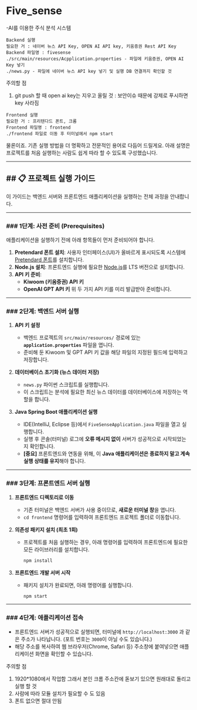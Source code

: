 # Five_sense
-AI를 이용한 주식 분석 시스템

~~~
Backend 실행
필요한 거 : 네이버 뉴스 API Key, OPEN AI API key, 키움증권 Rest API Key
Backend 파일명 : fivesense
./src/main/resources/Acpplication.properties - 파일에 키움증권, OPEN AI Key 넣기
./news.py - 파일에 네이버 뉴스 API key 넣기 및 실행 DB 연결까지 확인할 것
~~~

주의할 점
1. git push 할 때 open ai key는 지우고 올릴 것
: 보안이슈 때문에 강제로 푸시하면 key 사라짐


~~~
Frontend 실행
필요한 거 : 프리텐다드 폰트, 크롬
Frontend 파일명 : frontend
./frontend 파일로 이동 후 터미널에서 npm start
~~~
물론이죠. 기존 실행 방법을 더 명확하고 전문적인 용어로 다듬어 드릴게요. 아래 설명은 프로젝트를 처음 실행하는 사람도 쉽게 따라 할 수 있도록 구성했습니다.

-----

## \#\# 📋 프로젝트 실행 가이드

이 가이드는 백엔드 서버와 프론트엔드 애플리케이션을 실행하는 전체 과정을 안내합니다.

-----

### \#\#\# 1단계: 사전 준비 (Prerequisites)

애플리케이션을 실행하기 전에 아래 항목들이 먼저 준비되어야 합니다.

1.  **Pretendard 폰트 설치**: 사용자 인터페이스(UI)가 올바르게 표시되도록 시스템에 [Pretendard 폰트](https://cactus.tistory.com/306)를 설치합니다.
2.  **Node.js 설치**: 프론트엔드 실행에 필요한 [Node.js](https://nodejs.org/ko)를 LTS 버전으로 설치합니다.
3.  **API 키 준비**:
      * **Kiwoom (키움증권) API 키**
      * **OpenAI GPT API 키**
        위 두 가지 API 키를 미리 발급받아 준비합니다.

-----

### \#\#\# 2단계: 백엔드 서버 실행

1.  **API 키 설정**

      * 백엔드 프로젝트의 `src/main/resources/` 경로에 있는 **`application.properties`** 파일을 엽니다.
      * 준비해 둔 Kiwoom 및 GPT API 키 값을 해당 파일의 지정된 필드에 입력하고 저장합니다.

2.  **데이터베이스 초기화 (뉴스 데이터 저장)**

      * `news.py` 파이썬 스크립트를 실행합니다.
      * 이 스크립트는 분석에 필요한 최신 뉴스 데이터를 데이터베이스에 저장하는 역할을 합니다.

3.  **Java Spring Boot 애플리케이션 실행**

      * IDE(IntelliJ, Eclipse 등)에서 `FiveSenseApplication.java` 파일을 열고 실행합니다.
      * 실행 후 콘솔(터미널) 로그에 **오류 메시지 없이** 서버가 성공적으로 시작되었는지 확인합니다.
      * **[중요]** 프론트엔드와 연동을 위해, 이 **Java 애플리케이션은 종료하지 말고 계속 실행 상태를 유지**해야 합니다.

-----

### \#\#\# 3단계: 프론트엔드 서버 실행

1.  **프론트엔드 디렉토리로 이동**

      * 기존 터미널은 백엔드 서버가 사용 중이므로, **새로운 터미널 창**을 엽니다.
      * `cd frontend` 명령어를 입력하여 프론트엔드 프로젝트 폴더로 이동합니다.

2.  **의존성 패키지 설치 (최초 1회)**

      * 프로젝트를 처음 실행하는 경우, 아래 명령어를 입력하여 프론트엔드에 필요한 모든 라이브러리를 설치합니다.
        ```bash
        npm install
        ```

3.  **프론트엔드 개발 서버 시작**

      * 패키지 설치가 완료되면, 아래 명령어를 실행합니다.
        ```bash
        npm start
        ```

-----

### \#\#\# 4단계: 애플리케이션 접속

  * 프론트엔드 서버가 성공적으로 실행되면, 터미널에 `http://localhost:3000` 과 같은 주소가 나타납니다. (포트 번호는 `3000`이 아닐 수도 있습니다.)
  * 해당 주소를 복사하여 웹 브라우저(Chrome, Safari 등) 주소창에 붙여넣으면 애플리케이션 화면을 확인할 수 있습니다.


주의할 점
1. 1920*1080에서 작업함 그래서 본인 크롬 주소칸에 돋보기 있으면 원래대로 돌리고 실행 할 것
2. 사람에 따라 모듈 설치가 필요할 수 도 있음
3. 폰트 없으면 절대 안됨

